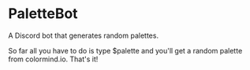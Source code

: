 # PaletteBot
A Discord bot that generates random palettes.

So far all you have to do is type $palette and you'll get a random palette from colormind.io.
That's it!
